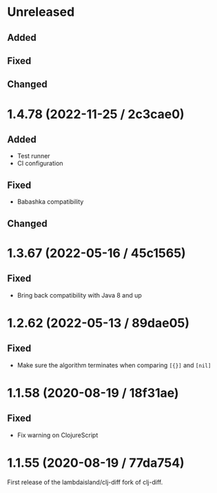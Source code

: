 # Unreleased

## Added

## Fixed

## Changed

# 1.4.78 (2022-11-25 / 2c3cae0)

## Added

- Test runner
- CI configuration

## Fixed

- Babashka compatibility

## Changed

# 1.3.67 (2022-05-16 / 45c1565)

## Fixed

- Bring back compatibility with Java 8 and up

# 1.2.62 (2022-05-13 / 89dae05)

## Fixed

- Make sure the algorithm terminates when comparing `[{}]` and `[nil]`

# 1.1.58 (2020-08-19 / 18f31ae)

## Fixed

- Fix warning on ClojureScript

# 1.1.55 (2020-08-19 / 77da754)

First release of the lambdaisland/clj-diff fork of clj-diff.